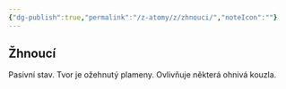 ```yaml
---
{"dg-publish":true,"permalink":"/z-atomy/z/zhnouci/","noteIcon":""}
---
```


## Žhnoucí
Pasivní stav. Tvor je ožehnutý plameny. Ovlivňuje některá ohnivá kouzla.